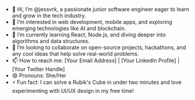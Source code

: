 - 👋 Hi, I’m @jessvrk, a passionate junior software engineer eager to learn and grow in the tech industry.
- 👀 I’m interested in web development, mobile apps, and exploring emerging technologies like AI and blockchain.
- 🌱 I’m currently learning React, Node.js, and diving deeper into algorithms and data structures.
- 💞️ I’m looking to collaborate on open-source projects, hackathons, and any cool ideas that help solve real-world problems.
- 📫 How to reach me: [Your Email Address] | [Your LinkedIn Profile] | [Your Twitter Handle]
- 😄 Pronouns: She/Her
- ⚡ Fun fact: I can solve a Rubik's Cube in under two minutes and love experimenting with UI/UX design in my free time!

<!---
jessvrk/jessvrk is a ✨ special ✨ repository because its `README.md` (this file) appears on your GitHub profile.
You can click the Preview link to take a look at your changes.
--->
